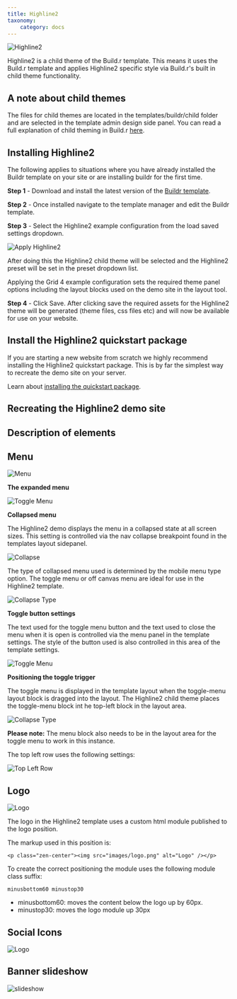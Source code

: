 ```yaml
---
title: Highline2
taxonomy:
    category: docs
---
```


<img src="http://www.joomlabamboo.com/images/new/highline2/highline2-responsive.png" alt="Highline2" />

Highline2 is a child theme of the Build.r template. This means it uses the Build.r template and applies Highline2 specific style via Build.r's built in child theme functionality.

## A note about child themes
The files for child themes are located in the templates/buildr/child folder and are selected in the template admin design side panel.  You can read a full explanation of child theming in Build.r <a href="../style/using-child-themes">here</a>.


## Installing Highline2

The following applies to situations where you have already installed the Buildr template on your site or are installing buildr for the first time.

**Step 1** - Download and install the latest version of the <a href="http://www.joomlabamboo.com/downloads/template-downloads?param=buildr">Buildr template</a>.

**Step 2** - Once installed navigate to the template manager and edit the Buildr template.

**Step 3** - Select the Highline2 example configuration from the load saved settings dropdown.

![Apply Highline2](apply-Highline2.gif)

After doing this the Highline2 child theme will be selected and the Highline2 preset will be set in the preset dropdown list.

Applying the Grid 4 example configuration sets the required theme panel options including the layout blocks used on the demo site in the layout tool.

**Step 4** - Click Save. After clicking save the required assets for the Highline2 theme will be generated (theme files, css files etc) and will now be available for use on your website.


## Install the Highline2 quickstart package

If you are starting a new website from scratch we highly recommend installing the Highline2 quickstart package. This is by far the simplest way to recreate the demo site on your server.

Learn about <a href="http://docs.joomlabamboo.com/getting-started/how-to-install-a-joomla-3-quickstart-package">installing the quickstart package</a>.


## Recreating the Highline2 demo site

## Description of elements

## Menu

![Menu](menu.jpg)

**The expanded menu**

![Toggle Menu](toggle-menu.jpg)


**Collapsed menu**

The Highline2 demo displays the menu in a collapsed state at all screen sizes. This setting is controlled via the nav collapse breakpoint found in the templates layout sidepanel.

![Collapse](collapse.png)

The type of collapsed menu used is determined by the mobile menu type option. The toggle menu or off canvas menu are ideal for use in the Highline2 template.

![Collapse Type](collapse-type.png)

**Toggle button settings**

The text used for the toggle menu button and the text used to close the menu when it is open is controlled via the menu panel in the template settings. The style of the button used is also controlled in this area of the template settings.

![Toggle Menu](toggle-menu.jpg)


**Positioning the toggle trigger**

The toggle menu is displayed in the template layout when the toggle-menu layout block is dragged into the layout. The Highline2 child theme places the toggle-menu block int he top-left block in the layout area.

![Collapse Type](toggle-trigger.png)

**Please note:** The menu block also needs to be in the layout area for the toggle menu to work in this instance.

The top left row uses the following settings:

![Top Left Row](top-left-settings.png)


## Logo

![Logo](logo.jpg)

The logo in the Highline2 template uses a custom html module published to the logo position.

The markup used in this position is:

	<p class="zen-center"><img src="images/logo.png" alt="Logo" /></p>

To create the correct positioning the module uses the following module class suffix:

	minusbottom60 minustop30

- minusbottom60: moves the content below the logo up by 60px.
- minustop30: moves the logo module up 30px

## Social Icons

![Logo](logo.jpg)

## Banner slideshow

![slideshow](slideshow.jpg)